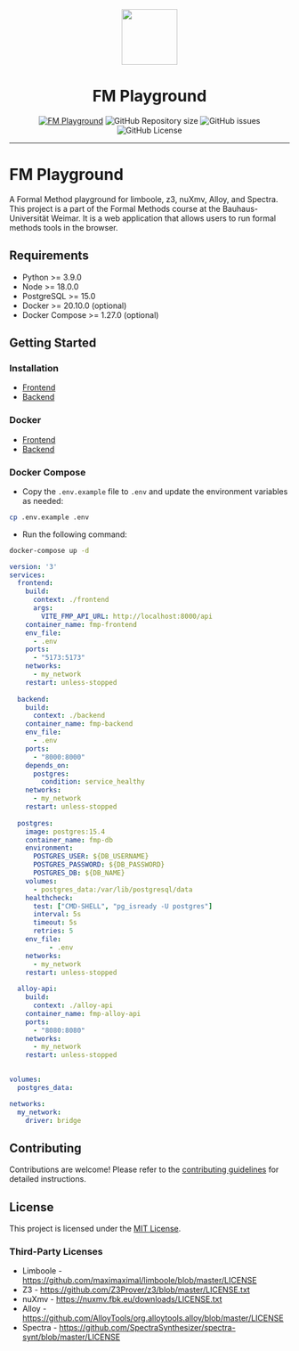 <div align="center">
  <img src="./frontend/public/logo_se.png" width="100px" />
  <h1>FM Playground</h1>
  <a href="https://play.formal-methods.net/"><img src="https://img.shields.io/website?url=https%3A%2F%2Fplay.formal-methods.net%2F&label=play.formal-methods.net" alt="FM Playground"></a>
  <img alt="GitHub Repository size" src="https://img.shields.io/github/repo-size/se-buw/fm-playground">
  <img src="https://img.shields.io/github/issues/se-buw/fm-playground" alt="GitHub issues">
  <img src="https://img.shields.io/github/license/se-buw/fm-playground" alt="GitHub License">
  <hr>
</div>


# FM Playground

A Formal Method playground for limboole, z3, nuXmv, Alloy, and Spectra. This project is a part of the  Formal Methods course at the Bauhaus-Universität Weimar. It is a web application that allows users to run formal methods tools in the browser. 

## Requirements
- Python >= 3.9.0
- Node >= 18.0.0
- PostgreSQL >= 15.0
- Docker >= 20.10.0 (optional)
- Docker Compose >= 1.27.0 (optional)


## Getting Started

### Installation

- [Frontend](frontend/README.md)
- [Backend](backend/README.md)

### Docker

- [Frontend](frontend/README.md#docker)
- [Backend](backend/README.md#docker)

### Docker Compose

- Copy the `.env.example` file to `.env` and update the environment variables as needed:
```bash
cp .env.example .env
```
- Run the following command:
```bash
docker-compose up -d
```

```yml
version: '3'
services:
  frontend:
    build: 
      context: ./frontend
      args:
        VITE_FMP_API_URL: http://localhost:8000/api
    container_name: fmp-frontend
    env_file:
      - .env
    ports:
      - "5173:5173"
    networks:
      - my_network
    restart: unless-stopped
  
  backend:
    build: 
      context: ./backend
    container_name: fmp-backend
    env_file:
      - .env
    ports:
      - "8000:8000"
    depends_on:
      postgres:
        condition: service_healthy
    networks:
      - my_network
    restart: unless-stopped
  
  postgres:
    image: postgres:15.4
    container_name: fmp-db
    environment:
      POSTGRES_USER: ${DB_USERNAME}
      POSTGRES_PASSWORD: ${DB_PASSWORD}
      POSTGRES_DB: ${DB_NAME}
    volumes:
      - postgres_data:/var/lib/postgresql/data
    healthcheck:
      test: ["CMD-SHELL", "pg_isready -U postgres"]
      interval: 5s
      timeout: 5s
      retries: 5
    env_file:
          - .env
    networks:
      - my_network
    restart: unless-stopped
  
  alloy-api:
    build:
      context: ./alloy-api
    container_name: fmp-alloy-api
    ports:
      - "8080:8080"
    networks:
      - my_network
    restart: unless-stopped
  

volumes:
  postgres_data:

networks:
  my_network:
    driver: bridge
```


## Contributing

Contributions are welcome!  Please refer to the [contributing guidelines](CONTRIBUTING.md) for detailed instructions.


## License

This project is licensed under the [MIT License](LICENSE). 

### Third-Party Licenses

- Limboole - https://github.com/maximaximal/limboole/blob/master/LICENSE
- Z3 - https://github.com/Z3Prover/z3/blob/master/LICENSE.txt
- nuXmv - https://nuxmv.fbk.eu/downloads/LICENSE.txt
- Alloy - https://github.com/AlloyTools/org.alloytools.alloy/blob/master/LICENSE
- Spectra - https://github.com/SpectraSynthesizer/spectra-synt/blob/master/LICENSE